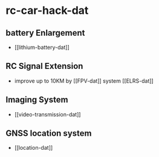 
# rc-car-hack-dat


## battery Enlargement 

- [[lithium-battery-dat]]

## RC Signal Extension

- improve up to 10KM by [[FPV-dat]] system [[ELRS-dat]]

## Imaging System 

- [[video-transmission-dat]]

## GNSS location system 

- [[location-dat]]